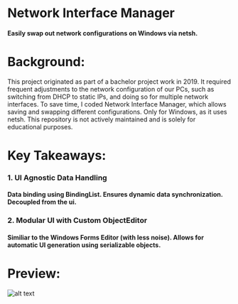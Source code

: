 # Network Interface Manager
#### Easily swap out network configurations on Windows via netsh. 

# Background:

This project originated as part of a bachelor project work in 2019. 
It required frequent adjustments to the network configuration of our PCs, such as switching from DHCP to static IPs, and doing so for multiple network interfaces. 
To save time, I coded Network Interface Manager, which allows saving and swapping different configurations. Only for Windows, as it uses netsh.
This repository is not actively maintained and is solely for educational purposes.

# Key Takeaways:
### 1. UI Agnostic Data Handling
#### Data binding using BindingList. Ensures dynamic data synchronization. Decoupled from the ui.
### 2. Modular UI with Custom ObjectEditor
#### Similiar to the Windows Forms Editor (with less noise). Allows for automatic UI generation using serializable objects. 

# Preview:

![alt text](relative%20docs/Interface.png?raw=true "The Configuration Overview")